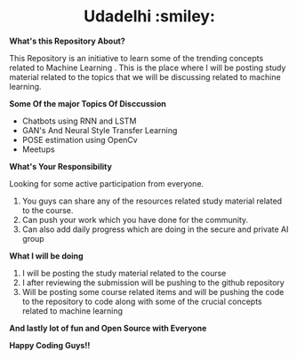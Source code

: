 <h1 align="center"> Udadelhi :smiley:</h1>

**What's this Repository About?**

This Repository is an initiative to learn some of the trending concepts related to Machine Learning . This is the place where I will be posting study material related to the topics that we will be discussing related to machine learning.

**Some Of the major Topics Of Disccussion**

* Chatbots using RNN and LSTM
* GAN's And Neural Style Transfer Learning
* POSE estimation using OpenCv
* Meetups

**What's Your Responsibility**

Looking for some active participation from everyone. 
1. You guys can share any of the resources related study material related to the course.
2. Can push your work which you have done for the community.
3. Can also add daily progress which are doing in the secure and private AI group

**What I will be doing**

1. I will be posting the study material related to the course
2. I after reviewing the submission will be pushing to the github repository
3. Will be posting some course related items and will be pushing the code to the repository to code along with some of the crucial concepts related to machine learning

**And lastly lot of fun and Open Source with Everyone**

**Happy Coding Guys!!**


